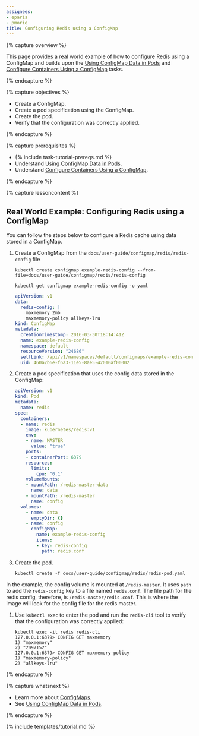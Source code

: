 ```yaml
---
assignees:
- eparis
- pmorie
title: Configuring Redis using a ConfigMap
---
```


{% capture overview %}

This page provides a real world example of how to configure Redis using a ConfigMap and builds upon the [Using ConfigMap Data in Pods](/docs/tasks/configure-pod-container/configure-pod-configmap/) and [Configure Containers Using a ConfigMap](/docs/tasks/configure-pod-container/configmap/) tasks. 

{% endcapture %}

{% capture objectives %}

* Create a ConfigMap.
* Create a pod specification using the ConfigMap.
* Create the pod.
* Verify that the configuration was correctly applied.

{% endcapture %}

{% capture prerequisites %}

* {% include task-tutorial-prereqs.md %}
* Understand [Using ConfigMap Data in Pods](/docs/tasks/configure-pod-container/configure-pod-configmap/).
* Understand [Configure Containers Using a ConfigMap](/docs/tasks/configure-pod-container/configmap/).

{% endcapture %}

{% capture lessoncontent %}


## Real World Example: Configuring Redis using a ConfigMap

You can follow the steps below to configure a Redis cache using data stored in a ConfigMap.

1. Create a ConfigMap from the `docs/user-guide/configmap/redis/redis-config` file

   ```shell
   kubectl create configmap example-redis-config --from-file=docs/user-guide/configmap/redis/redis-config

   kubectl get configmap example-redis-config -o yaml
   ```

   ```yaml
   apiVersion: v1
   data:
     redis-config: |
       maxmemory 2mb
       maxmemory-policy allkeys-lru
   kind: ConfigMap
   metadata:
     creationTimestamp: 2016-03-30T18:14:41Z
     name: example-redis-config
     namespace: default
     resourceVersion: "24686"
     selfLink: /api/v1/namespaces/default/configmaps/example-redis-config
     uid: 460a2b6e-f6a3-11e5-8ae5-42010af00002
   ```

1. Create a pod specification that uses the config data stored in the ConfigMap:

   ```yaml
   apiVersion: v1
   kind: Pod
   metadata:
     name: redis
   spec:
     containers:
     - name: redis
       image: kubernetes/redis:v1
       env:
       - name: MASTER
         value: "true"
       ports:
       - containerPort: 6379
       resources:
         limits:
           cpu: "0.1"
       volumeMounts:
       - mountPath: /redis-master-data
         name: data
       - mountPath: /redis-master
         name: config
     volumes:
       - name: data
         emptyDir: {}
       - name: config
         configMap:
           name: example-redis-config
           items:
           - key: redis-config
             path: redis.conf
   ```
1. Create the pod.

   ```shell
   kubectl create -f docs/user-guide/configmap/redis/redis-pod.yaml
   ```

In the example, the config volume is mounted at `/redis-master`. 
It uses `path` to add the `redis-config` key to a file named `redis.conf`. 
The file path for the redis config, therefore, is `/redis-master/redis.conf`.
This is where the image will look for the config file for the redis master.

1. Use `kubectl exec` to enter the pod and run the `redis-cli` tool to verify that the configuration was correctly applied:

   ```shell
   kubectl exec -it redis redis-cli
   127.0.0.1:6379> CONFIG GET maxmemory
   1) "maxmemory"
   2) "2097152"
   127.0.0.1:6379> CONFIG GET maxmemory-policy
   1) "maxmemory-policy"
   2) "allkeys-lru"
   ```

{% endcapture %}

{% capture whatsnext %}

* Learn more about [ConfigMaps](/docs/tasks/configure-pod-container/configmap/).
* See [Using ConfigMap Data in Pods](/docs/tasks/configure-pod-container/configure-pod-configmap).

{% endcapture %}

{% include templates/tutorial.md %}
